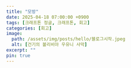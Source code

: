 ```yaml
---
title: "모방"
date: 2025-04-18 07:00:00 +0900
tags: [크래프톤 정글, 크래프톤, 회고]
categories: [회고]
image:
  path: /assets/img/posts/hello/블로그시작.jpeg
  alt: [건기의 볼리비아 우유니 사막]
excerpt: ""
pin: true
---
```


